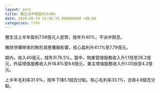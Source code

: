 ```yaml
---
layout: post
title: 雅生活中期盈利升40%
date: 2020-08-19 22:56:35.000000000 +08:00
categories: rthk
---
```


雅生活上半年盈利7.58億元人民幣，按年升40%，不派中期息。

撇除併購帶來的無形資產攤銷影響，核心盈利升41.1%至7.79億元。

期內，收入40億元，按年升78.5%。當中，物業管理服務收入升1.1倍至26.2億元，外延增值服務收入升18.8%至9.6億元，業主增值服務收入升1.05倍至4.2億元。

上半年毛利率31.9%，按年下降5.1個百分點。核心毛利率33.1%，亦跌4.8個百分點。
